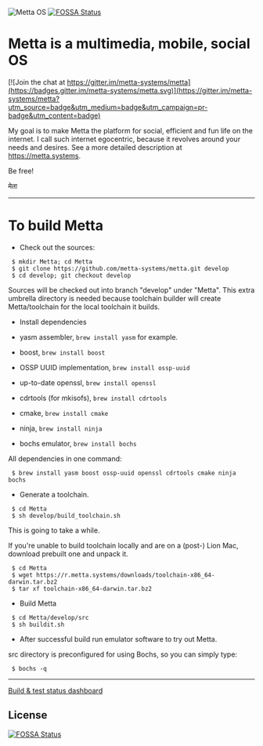 ![Metta OS](https://raw.github.com/berkus/metta/master/docs/metta.png)
[![FOSSA Status](https://app.fossa.io/api/projects/git%2Bgithub.com%2Fmetta-systems%2Fmetta.svg?type=shield)](https://app.fossa.io/projects/git%2Bgithub.com%2Fmetta-systems%2Fmetta?ref=badge_shield)

Metta is a multimedia, mobile, social OS
========================================

[![Join the chat at https://gitter.im/metta-systems/metta](https://badges.gitter.im/metta-systems/metta.svg)](https://gitter.im/metta-systems/metta?utm_source=badge&utm_medium=badge&utm_campaign=pr-badge&utm_content=badge)

My goal is to make Metta the platform for social, efficient and fun life on the internet. I call such internet egocentric, because it revolves around your needs and desires. See a more detailed description at https://metta.systems.

Be free!

मेता

-----------------------------------------

To build Metta
==============

 * Check out the sources:

```
 $ mkdir Metta; cd Metta
 $ git clone https://github.com/metta-systems/metta.git develop
 $ cd develop; git checkout develop
```

Sources will be checked out into branch "develop" under "Metta". This extra umbrella directory is needed because toolchain builder will create Metta/toolchain for the local toolchain it builds.

 * Install dependencies

  * yasm assembler, `brew install yasm` for example.
  * boost, `brew install boost`
  * OSSP UUID implementation, `brew install ossp-uuid`
  * up-to-date openssl, `brew install openssl`
  * cdrtools (for mkisofs), `brew install cdrtools`
  * cmake, `brew install cmake`
  * ninja, `brew install ninja`
  * bochs emulator, `brew install bochs`

All dependencies in one command:
```
 $ brew install yasm boost ossp-uuid openssl cdrtools cmake ninja bochs
```

 * Generate a toolchain.

```
 $ cd Metta
 $ sh develop/build_toolchain.sh
```

This is going to take a while.

If you're unable to build toolchain locally and are on a (post-) Lion Mac, download prebuilt one and unpack it.

```
 $ cd Metta
 $ wget https://r.metta.systems/downloads/toolchain-x86_64-darwin.tar.bz2
 $ tar xf toolchain-x86_64-darwin.tar.bz2
```

 * Build Metta

```
 $ cd Metta/develop/src
 $ sh buildit.sh
```

 * After successful build run emulator software to try out Metta.

src directory is preconfigured for using Bochs, so you can simply type:

```
 $ bochs -q
```

-----------------------------------------

[Build & test status dashboard](https://github.com/metta-systems/metta/wiki/Dashboard)


## License
[![FOSSA Status](https://app.fossa.io/api/projects/git%2Bgithub.com%2Fmetta-systems%2Fmetta.svg?type=large)](https://app.fossa.io/projects/git%2Bgithub.com%2Fmetta-systems%2Fmetta?ref=badge_large)